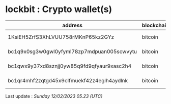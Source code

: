 # lockbit : Crypto wallet(s)

| address | blockchain | Balance |
|---|---|---|
| 1KsiEH5ZrfS3XhLVUU758rMKnP65kz2GYz | bitcoin | $ 60110 |
| bc1q9x0sg3w0gwl0yfyml78zp7mdpuan005scwvytu | bitcoin | $ 119181 |
| bc1qwx9y37xd8sznjj0yw85q9fd9qfyaur9xasc2h4 | bitcoin | $ 16417 |
| bc1qr4mhf2zqtgd45x9clfmuekf42z4eglh4aydlnk | bitcoin | $ 19513 |

Last update : _Sunday 12/02/2023 05.23 (UTC)_

